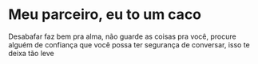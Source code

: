 <h1>Meu parceiro, eu to um caco</h1>
<p>Desabafar faz bem pra alma, não guarde as coisas pra você, procure alguém de confiança que você possa ter segurança de conversar, isso te deixa tão leve</p>
